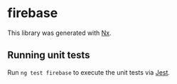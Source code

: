 # firebase

This library was generated with [Nx](https://nx.dev).

## Running unit tests

Run `ng test firebase` to execute the unit tests via [Jest](https://jestjs.io).
